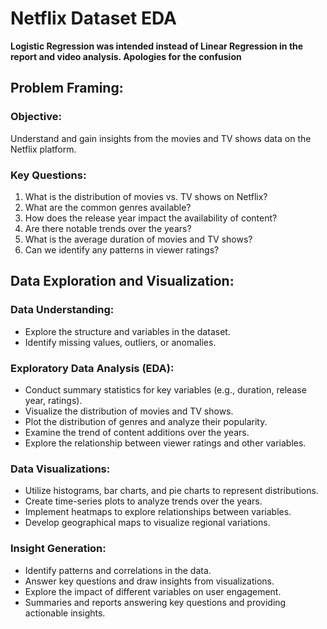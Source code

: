 # Netflix Dataset EDA


**Logistic Regression was intended instead of Linear Regression in the report and video analysis. Apologies for the confusion**

## Problem Framing:
### Objective:

Understand and gain insights from the movies and TV shows data on the Netflix platform.

### Key Questions:

1. What is the distribution of movies vs. TV shows on Netflix?
2. What are the common genres available?
3. How does the release year impact the availability of content?
4. Are there notable trends over the years?
5. What is the average duration of movies and TV shows?
6. Can we identify any patterns in viewer ratings?

## Data Exploration and Visualization:
### Data Understanding:

- Explore the structure and variables in the dataset.
- Identify missing values, outliers, or anomalies.

### Exploratory Data Analysis (EDA):

- Conduct summary statistics for key variables (e.g., duration, release year, ratings).
- Visualize the distribution of movies and TV shows.
- Plot the distribution of genres and analyze their popularity.
- Examine the trend of content additions over the years.
- Explore the relationship between viewer ratings and other variables.

### Data Visualizations:

- Utilize histograms, bar charts, and pie charts to represent distributions.
- Create time-series plots to analyze trends over the years.
- Implement heatmaps to explore relationships between variables.
- Develop geographical maps to visualize regional variations.

### Insight Generation:

- Identify patterns and correlations in the data.
- Answer key questions and draw insights from visualizations.
- Explore the impact of different variables on user engagement.
- Summaries and reports answering key questions and providing actionable insights.

